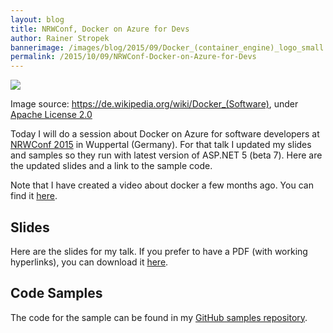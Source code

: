 ```yaml
---
layout: blog
title: NRWConf, Docker on Azure for Devs
author: Rainer Stropek
bannerimage: /images/blog/2015/09/Docker_(container_engine)_logo_small.png
permalink: /2015/10/09/NRWConf-Docker-on-Azure-for-Devs
---
```


<p xmlns="http://www.w3.org/1999/xhtml">
  <img src="/media/f4d3ebbc-7273-44ab-8e22-579b6d0a3f0a/uVFADw/time_cockpit/blog/2015/02/Docker_(container_engine)_logo.png" />
</p><p class="imageCaption" xmlns="http://www.w3.org/1999/xhtml">Image source: <a href="https://de.wikipedia.org/wiki/Docker_(Software)" target="_blank">https://de.wikipedia.org/wiki/Docker_(Software)</a>, under <a href="https://github.com/dotcloud/docker/blob/master/LICENSE" target="_blank">Apache License 2.0</a></p><p xmlns="http://www.w3.org/1999/xhtml">Today I will do a session about Docker on Azure for software developers at <a href="http://nrwconf.de" target="_blank">NRWConf 2015</a> in Wuppertal (Germany). For that talk I updated my slides and samples so they run with latest version of ASP.NET 5 (beta 7). Here are the updated slides and a link to the sample code.</p><p class="showcase" xmlns="http://www.w3.org/1999/xhtml">Note that I have created a video about docker a few months ago. You can find it <a href="http://www.software-architects.com/devblog/2015/02/05/ASPNET-Docker-and-Linux-in-Azure" target="_blank">here</a>.</p><h2 xmlns="http://www.w3.org/1999/xhtml">Slides</h2><p xmlns="http://www.w3.org/1999/xhtml">Here are the slides for my talk. If you prefer to have a PDF (with working hyperlinks), you can download it <a href="{{site.baseurl}}/images/blog/2015/09/Docker-NRWConf.pdf" target="_blank">here</a>.</p><script async="async" class="speakerdeck-embed" data-id="5db31ad620b746d78481e164c91da4b8" data-ratio="1.77777777777778" src="//speakerdeck.com/assets/embed.js" xmlns="http://www.w3.org/1999/xhtml"></script><h2 xmlns="http://www.w3.org/1999/xhtml">Code Samples
<br /></h2><p xmlns="http://www.w3.org/1999/xhtml">The code for the sample can be found in my <a href="https://github.com/rstropek/DockerVS2015Intro" target="_blank">GitHub samples repository</a>.</p>